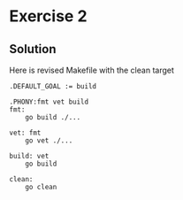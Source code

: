 # Exercise 2

## Solution

Here is revised Makefile with the clean target

```make
.DEFAULT_GOAL := build

.PHONY:fmt vet build
fmt:
	go build ./...

vet: fmt
	go vet ./...

build: vet
	go build

clean:
	go clean
```
